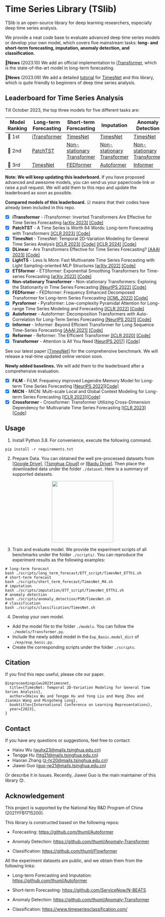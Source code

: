 # Time Series Library (TSlib)
TSlib is an open-source library for deep learning researchers, especially deep time series analysis.

We provide a neat code base to evaluate advanced deep time series models or develop your own model, which covers five mainstream tasks: **long- and short-term forecasting, imputation, anomaly detection, and classification.**

:triangular_flag_on_post:**News** (2023.10) We add an official implementation to [iTransformer](https://arxiv.org/abs/2310.06625), which is the state-of-the-art model in long-term forecasting.

:triangular_flag_on_post:**News** (2023.09) We add a detailed [tutorial](https://github.com/thuml/Time-Series-Library/blob/main/tutorial/TimesNet_tutorial.ipynb) for [TimesNet](https://openreview.net/pdf?id=ju_Uqw384Oq) and this library, which is quite friendly to beginners of deep time series analysis.

## Leaderboard for Time Series Analysis

Till October 2023, the top three models for five different tasks are:

| Model<br>Ranking | Long-term<br>Forecasting                          | Short-term<br>Forecasting                                    | Imputation                                                   | Anomaly<br>Detection                                         | Classification                                     |
| ---------------- |---------------------------------------------------| ------------------------------------------------------------ | ------------------------------------------------------------ | ------------------------------------------------------------ | -------------------------------------------------- |
| 🥇 1st            | [iTransformer](https://arxiv.org/abs/2310.06625)  | [TimesNet](https://arxiv.org/abs/2210.02186)                 | [TimesNet](https://arxiv.org/abs/2210.02186)                 | [TimesNet](https://arxiv.org/abs/2210.02186)                 | [TimesNet](https://arxiv.org/abs/2210.02186)       |
| 🥈 2nd            |   [PatchTST](https://github.com/yuqinie98/PatchTST)    | [Non-stationary<br/>Transformer](https://github.com/thuml/Nonstationary_Transformers) | [Non-stationary<br/>Transformer](https://github.com/thuml/Nonstationary_Transformers) | [Non-stationary<br/>Transformer](https://github.com/thuml/Nonstationary_Transformers) | [FEDformer](https://github.com/MAZiqing/FEDformer) |
| 🥉 3rd            | [TimesNet](https://arxiv.org/abs/2210.02186) | [FEDformer](https://github.com/MAZiqing/FEDformer)           | [Autoformer](https://github.com/thuml/Autoformer)            | [Informer](https://github.com/zhouhaoyi/Informer2020)        | [Autoformer](https://github.com/thuml/Autoformer)  |

**Note: We will keep updating this leaderboard.** If you have proposed advanced and awesome models, you can send us your paper/code link or raise a pull request. We will add them to this repo and update the leaderboard as soon as possible.

**Compared models of this leaderboard.** ☑ means that their codes have already been included in this repo.
  - [x] **iTransformer** - iTransformer: Inverted Transformers Are Effective for Time Series Forecasting [[arXiv 2023]](https://arxiv.org/abs/2310.06625) [[Code]](https://github.com/thuml/Time-Series-Library/blob/main/models/iTransformer.py)
  - [x] **PatchTST** - A Time Series is Worth 64 Words: Long-term Forecasting with Transformers [[ICLR 2023]](https://openreview.net/pdf?id=Jbdc0vTOcol) [[Code]](https://github.com/thuml/Time-Series-Library/blob/main/models/PatchTST.py)
  - [x] **TimesNet** - TimesNet: Temporal 2D-Variation Modeling for General Time Series Analysis [[ICLR 2023]](https://openreview.net/pdf?id=ju_Uqw384Oq) [[Code]](https://github.com/thuml/Time-Series-Library/blob/main/models/TimesNet.py)
 [[ICLR 2024]](https://arxiv.org/abs/2310.06625) [[Code]](https://github.com/thuml/Time-Series-Library/blob/main/models/iTransformer.py)
  - [x] **DLinear** - Are Transformers Effective for Time Series Forecasting? [[AAAI 2023]](https://arxiv.org/pdf/2205.13504.pdf) [[Code]](https://github.com/thuml/Time-Series-Library/blob/main/models/DLinear.py)
  - [x] **LightTS** - Less Is More: Fast Multivariate Time Series Forecasting with Light Sampling-oriented MLP Structures [[arXiv 2022]](https://arxiv.org/abs/2207.01186) [[Code]](https://github.com/thuml/Time-Series-Library/blob/main/models/LightTS.py)
  - [x] **ETSformer** - ETSformer: Exponential Smoothing Transformers for Time-series Forecasting [[arXiv 2022]](https://arxiv.org/abs/2202.01381) [[Code]](https://github.com/thuml/Time-Series-Library/blob/main/models/ETSformer.py)
  - [x] **Non-stationary Transformer** - Non-stationary Transformers: Exploring the Stationarity in Time Series Forecasting [[NeurIPS 2022]](https://openreview.net/pdf?id=ucNDIDRNjjv) [[Code]](https://github.com/thuml/Time-Series-Library/blob/main/models/Nonstationary_Transformer.py)
  - [x] **FEDformer** - FEDformer: Frequency Enhanced Decomposed Transformer for Long-term Series Forecasting [[ICML 2022]](https://proceedings.mlr.press/v162/zhou22g.html) [[Code]](https://github.com/thuml/Time-Series-Library/blob/main/models/FEDformer.py)
  - [x] **Pyraformer** - Pyraformer: Low-complexity Pyramidal Attention for Long-range Time Series Modeling and Forecasting [[ICLR 2022]](https://openreview.net/pdf?id=0EXmFzUn5I) [[Code]](https://github.com/thuml/Time-Series-Library/blob/main/models/Pyraformer.py)
  - [x] **Autoformer** - Autoformer: Decomposition Transformers with Auto-Correlation for Long-Term Series Forecasting [[NeurIPS 2021]](https://openreview.net/pdf?id=I55UqU-M11y) [[Code]](https://github.com/thuml/Time-Series-Library/blob/main/models/Autoformer.py)
  - [x] **Informer** - Informer: Beyond Efficient Transformer for Long Sequence Time-Series Forecasting [[AAAI 2021]](https://ojs.aaai.org/index.php/AAAI/article/view/17325/17132) [[Code]](https://github.com/thuml/Time-Series-Library/blob/main/models/Informer.py)
  - [x] **Reformer** - Reformer: The Efficient Transformer [[ICLR 2020]](https://openreview.net/forum?id=rkgNKkHtvB) [[Code]](https://github.com/thuml/Time-Series-Library/blob/main/models/Reformer.py)
  - [x] **Transformer** - Attention is All You Need [[NeurIPS 2017]](https://proceedings.neurips.cc/paper/2017/file/3f5ee243547dee91fbd053c1c4a845aa-Paper.pdf) [[Code]](https://github.com/thuml/Time-Series-Library/blob/main/models/Transformer.py)

See our latest paper [[TimesNet]](https://arxiv.org/abs/2210.02186) for the comprehensive benchmark. We will release a real-time updated online version soon.

**Newly added baselines.** We will add them to the leaderboard after a comprehensive evaluation.
  - [x] **FiLM** - FiLM: Frequency improved Legendre Memory Model for Long-term Time Series Forecasting [[NeurIPS 2022]](https://openreview.net/forum?id=zTQdHSQUQWc)[[Code]](https://github.com/thuml/Time-Series-Library/blob/main/models/FiLM.py)
  - [x] **MICN** - MICN: Multi-scale Local and Global Context Modeling for Long-term Series Forecasting [[ICLR 2023]](https://openreview.net/pdf?id=zt53IDUR1U)[[Code]](https://github.com/thuml/Time-Series-Library/blob/main/models/MICN.py)
  - [x] **Crossformer** - Crossformer: Transformer Utilizing Cross-Dimension Dependency for Multivariate Time Series Forecasting [[ICLR 2023]](https://openreview.net/pdf?id=vSVLM2j9eie)[[Code]](https://github.com/thuml/Time-Series-Library/blob/main/models/Crossformer.py)
 
## Usage

1. Install Python 3.8. For convenience, execute the following command.

```
pip install -r requirements.txt
```

2. Prepare Data. You can obtained the well pre-processed datasets from [[Google Drive]](https://drive.google.com/drive/folders/13Cg1KYOlzM5C7K8gK8NfC-F3EYxkM3D2?usp=sharing), [[Tsinghua Cloud]](https://cloud.tsinghua.edu.cn/f/84fbc752d0e94980a610/) or [[Baidu Drive]](https://pan.baidu.com/s/1r3KhGd0Q9PJIUZdfEYoymg?pwd=i9iy). Then place the downloaded data under the folder `./dataset`. Here is a summary of supported datasets.

<p align="center">
<img src=".\pic\dataset.png" height = "200" alt="" align=center />
</p>

3. Train and evaluate model. We provide the experiment scripts of all benchmarks under the folder `./scripts/`. You can reproduce the experiment results as the following examples:

```
# long-term forecast
bash ./scripts/long_term_forecast/ETT_script/TimesNet_ETTh1.sh
# short-term forecast
bash ./scripts/short_term_forecast/TimesNet_M4.sh
# imputation
bash ./scripts/imputation/ETT_script/TimesNet_ETTh1.sh
# anomaly detection
bash ./scripts/anomaly_detection/PSM/TimesNet.sh
# classification
bash ./scripts/classification/TimesNet.sh
```

4. Develop your own model.

- Add the model file to the folder `./models`. You can follow the `./models/Transformer.py`.
- Include the newly added model in the `Exp_Basic.model_dict` of  `./exp/exp_basic.py`.
- Create the corresponding scripts under the folder `./scripts`.

## Citation

If you find this repo useful, please cite our paper.

```
@inproceedings{wu2023timesnet,
  title={TimesNet: Temporal 2D-Variation Modeling for General Time Series Analysis},
  author={Haixu Wu and Tengge Hu and Yong Liu and Hang Zhou and Jianmin Wang and Mingsheng Long},
  booktitle={International Conference on Learning Representations},
  year={2023},
}
```

## Contact
If you have any questions or suggestions, feel free to contact:

- Haixu Wu (wuhx23@mails.tsinghua.edu.cn)
- Tengge Hu (htg21@mails.tsinghua.edu.cn)
- Haoran Zhang (z-hr20@mails.tsinghua.edu.cn)
- Jiawei Guo (guo-jw21@mails.tsinghua.edu.cn)

Or describe it in Issues. Recently, Jiawei Guo is the main maintainer of this library 😊.

## Acknowledgement

This project is supported by the National Key R&D Program of China (2021YFB1715200).

This library is constructed based on the following repos:

- Forecasting: https://github.com/thuml/Autoformer

- Anomaly Detection: https://github.com/thuml/Anomaly-Transformer

- Classification: https://github.com/thuml/Flowformer

All the experiment datasets are public, and we obtain them from the following links:

- Long-term Forecasting and Imputation: https://github.com/thuml/Autoformer

- Short-term Forecasting: https://github.com/ServiceNow/N-BEATS

- Anomaly Detection: https://github.com/thuml/Anomaly-Transformer

- Classification: https://www.timeseriesclassification.com/
